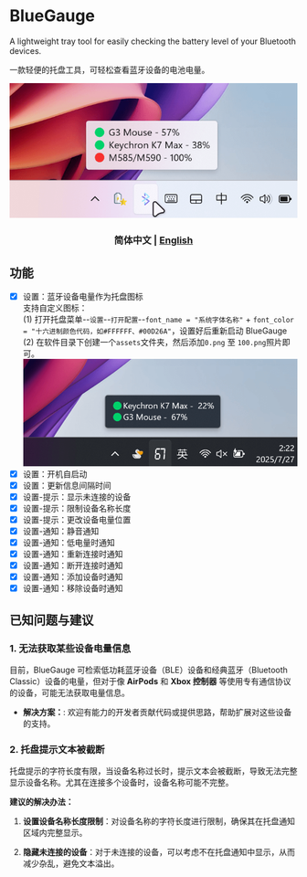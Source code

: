 # BlueGauge
A lightweight tray tool for easily checking the battery level of your Bluetooth devices.

一款轻便的托盘工具，可轻松查看蓝牙设备的电池电量。

![image](https://raw.githubusercontent.com/iKineticate/BlueGauge/main/screenshots/app.png)

<h3 align="center"> 简体中文 | <a href='./README-en.md'>English</a></h3>

## 功能

- [x] 设置：蓝牙设备电量作为托盘图标  
    支持自定义图标：  
        (1) 打开托盘菜单--`设置`--`打开配置`--`font_name = "系统字体名称"` + `font_color = "十六进制颜色代码，如#FFFFFF、#00D26A"`，设置好后重新启动 BlueGauge   
        (2) 在软件目录下创建一个`assets`文件夹，然后添加`0.png` 至 `100.png`照片即可。  
    ![image](screenshots/battery.png)
- [x] 设置：开机自启动
- [x] 设置：更新信息间隔时间
- [x] 设置-提示：显示未连接的设备
- [x] 设置-提示：限制设备名称长度
- [x] 设置-提示：更改设备电量位置
- [x] 设置-通知：静音通知
- [x] 设置-通知：低电量时通知
- [x] 设置-通知：重新连接时通知
- [x] 设置-通知：断开连接时通知
- [x] 设置-通知：添加设备时通知
- [x] 设置-通知：移除设备时通知

## 已知问题与建议

### 1. 无法获取某些设备电量信息

目前，BlueGauge 可检索低功耗蓝牙设备（BLE）设备和经典蓝牙（Bluetooth Classic）设备的电量，但对于像 **AirPods** 和 **Xbox 控制器** 等使用专有通信协议的设备，可能无法获取电量信息。

- **解决方案：**: 欢迎有能力的开发者贡献代码或提供思路，帮助扩展对这些设备的支持。

### 2. 托盘提示文本被截断

托盘提示的字符长度有限，当设备名称过长时，提示文本会被截断，导致无法完整显示设备名称。尤其在连接多个设备时，设备名称可能不完整。

**建议的解决办法：**

1. **设置设备名称长度限制**：对设备名称的字符长度进行限制，确保其在托盘通知区域内完整显示。

2. **隐藏未连接的设备**：对于未连接的设备，可以考虑不在托盘通知中显示，从而减少杂乱，避免文本溢出。
